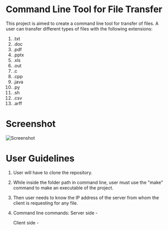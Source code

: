 Command Line Tool for File Transfer
====================================

This project is aimed to create a command line tool for transfer of files. A user can transfer different types of files with the following extensions:
1. .txt
2. .doc
3. .pdf
4. .pptx
5. .xls
6. .out
7. .c
8. .cpp
9. .java
10. .py
11. .sh
12. .csv
13. .arff

Screenshot
==========
![Screenshot](/screenshot/bumerang.png)

User Guidelines
================
1. User will have to clone the repository.
2. While inside the folder path in command line, user must use the "make" command to make an executable of the project.
3. Then user needs to know the IP address of the server from whom the client is requesting for any file.
4. Command line commands:
   Server side -

   Client side -
